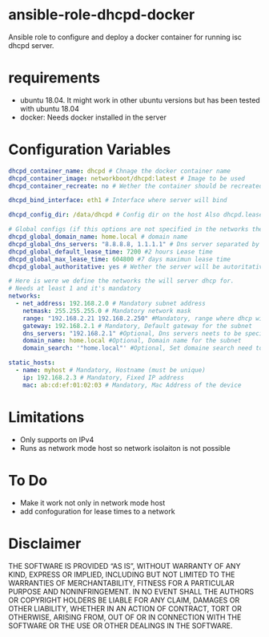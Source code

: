 # ansible-role-dhcpd-docker

Ansible role to configure and deploy a docker container for running isc dhcpd server.

# requirements
- ubuntu 18.04. It might work in other ubuntu versions but has been tested with ubuntu 18.04
- docker: Needs docker installed in the server


# Configuration Variables

```yaml
dhcpd_container_name: dhcpd # Chnage the docker container name
dhcpd_container_image: networkboot/dhcpd:latest # Image to be used
dhcpd_container_recreate: no # Wether the container should be recreated or not. Need to specify if there is a need to restart the container

dhcpd_bind_interface: eth1 # Interface where server will bind

dhcpd_config_dir: /data/dhcpd # Config dir on the host Also dhcpd.leases file will be here

# Global configs (if this options are not specified in the networks then the network will inherit the global ones)
dhcpd_global_domain_name: home.local # domain name
dhcpd_global_dns_servers: "8.8.8.8, 1.1.1.1" # Dns server separated by comma
dhcpd_global_default_lease_time: 7200 #2 hours Lease time
dhcpd_global_max_lease_time: 604800 #7 days maximun lease time
dhcpd_global_authoritative: yes # Wether the server will be autoritative for the subnet or not

# Here is were we define the networks the will server dhcp for.
# Needs at least 1 and it's mandatory
networks:
  - net_address: 192.168.2.0 # Mandatory subnet address
    netmask: 255.255.255.0 # Mandatory network mask
    range: "192.168.2.21 192.168.2.250" #Mandatory, range where dhcp will assing ip addresses
    gateway: 192.168.2.1 # Mandatory, Default gateway for the subnet
    dns_servers: "192.168.2.1" #Optional, Dns servers neets to be specified comma separated
    domain_name: home.local #Optional, Domain name for the subnet
    domain_search: '"home.local"' #Optional, Set domaine search need to be comma separated and enclosed in "" double quotes. Same format as the file expects.

static_hosts:
  - name: myhost # Mandatory, Hostname (must be unique)
    ip: 192.168.2.3 # Mandatory, Fixed IP address
    mac: ab:cd:ef:01:02:03 # Mandatory, Mac Address of the device

```


# Limitations
- Only supports on IPv4
- Runs as network mode host so network isolaiton is not possible

# To Do
- Make it work not only in network mode host
- add confoguration for lease times to a network


# Disclaimer

THE SOFTWARE IS PROVIDED “AS IS”, WITHOUT WARRANTY OF ANY KIND, EXPRESS OR IMPLIED, INCLUDING BUT NOT LIMITED TO THE WARRANTIES OF MERCHANTABILITY, FITNESS FOR A PARTICULAR PURPOSE AND NONINFRINGEMENT. IN NO EVENT SHALL THE AUTHORS OR COPYRIGHT HOLDERS BE LIABLE FOR ANY CLAIM, DAMAGES OR OTHER LIABILITY, WHETHER IN AN ACTION OF CONTRACT, TORT OR OTHERWISE, ARISING FROM, OUT OF OR IN CONNECTION WITH THE SOFTWARE OR THE USE OR OTHER DEALINGS IN THE SOFTWARE.